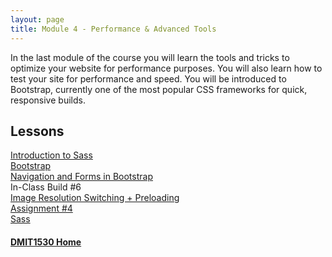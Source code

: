 ```yaml
---
layout: page
title: Module 4 - Performance & Advanced Tools
---
```

In the last module of the course you will learn the tools and tricks to optimize your website for performance purposes. You will also learn how to test your site for performance and speed. You will be introduced to Bootstrap, currently one of the most popular CSS frameworks for quick, responsive builds.

## Lessons
[Introduction to Sass](33-intro-sass/)<br>
[Bootstrap](34-35-bootstrap/)<br>
[Navigation and Forms in Bootstrap](36-navigation-forms-bootstrap/)<br>
In-Class Build #6<br>
[Image Resolution Switching + Preloading](38-images-resolution-preloading/)<br>
[Assignment #4](39-assignment-4/)<br>
[Sass](40-sass/)

#### [DMIT1530 Home](../)